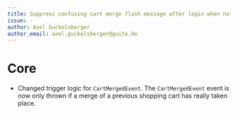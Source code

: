 ```yaml
---
title: Suppress confusing cart merge flash message after login when not appropriate
issue: -
author: Axel Guckelsberger
author_email: axel.guckelsberger@guite.de
---
```

# Core
* Changed trigger logic for `CartMergedEvent`. The `CartMergedEvent` event is now only thrown if a merge of a previous shopping cart has really taken place.

